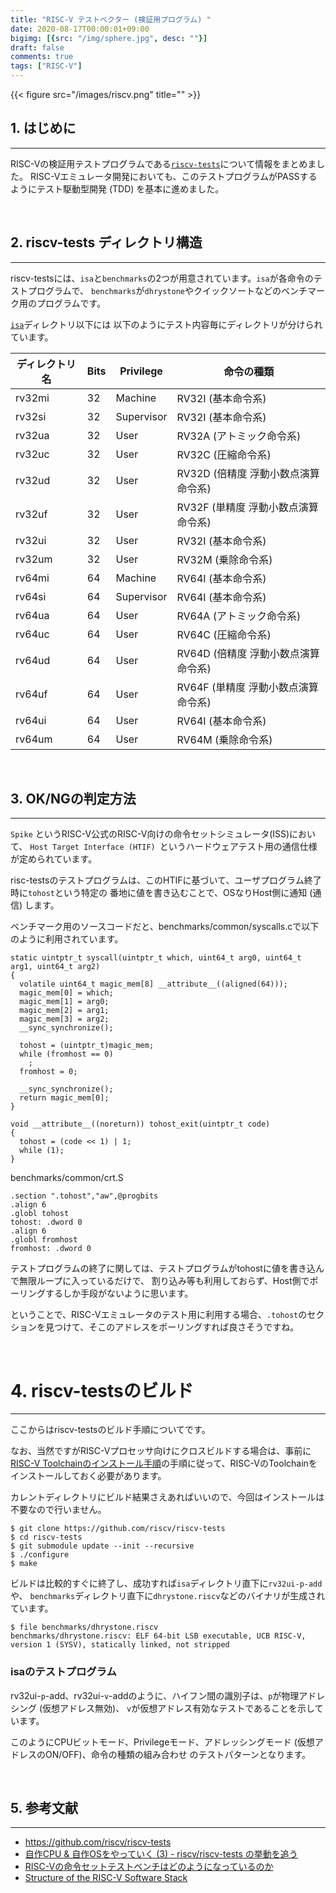 ```yaml
---
title: "RISC-V テストベクター (検証用プログラム) "
date: 2020-08-17T00:00:01+09:00
bigimg: [{src: "/img/sphere.jpg", desc: ""}]
draft: false
comments: true
tags: ["RISC-V"]
---
```


{{< figure src="/images/riscv.png" title="" >}}

## 1. はじめに
------

RISC-Vの検証用テストプログラムである[`riscv-tests`](https://github.com/riscv/riscv-tests)について情報をまとめました。
RISC-Vエミュレータ開発においても、このテストプログラムがPASSするようにテスト駆動型開発 (TDD) を基本に進めました。

<!--more-->

<br>

## 2. riscv-tests ディレクトリ構造
---------

riscv-testsには、`isa`と`benchmarks`の2つが用意されています。`isa`が各命令のテストプログラムで、
`benchmarks`が`dhrystone`やクイックソートなどのベンチマーク用のプログラムです。

[`isa`](https://github.com/riscv/riscv-tests/tree/master/isa)ディレクトリ以下には
以下のようにテスト内容毎にディレクトリが分けられています。

  ディレクトリ名   | Bits | Privilege | 命令の種類
-------|--------|----------|---------
  rv32mi | 32 | Machine | RV32I (基本命令系)
  rv32si | 32 | Supervisor | RV32I (基本命令系)
  rv32ua | 32 | User | RV32A (アトミック命令系)
  rv32uc | 32 | User | RV32C (圧縮命令系)
  rv32ud | 32 | User | RV32D (倍精度 浮動小数点演算命令系)
  rv32uf | 32 | User | RV32F (単精度 浮動小数点演算命令系)
  rv32ui | 32 | User | RV32I (基本命令系)
  rv32um | 32 | User | RV32M (乗除命令系)
  rv64mi | 64 | Machine | RV64I (基本命令系)
  rv64si | 64 | Supervisor | RV64I (基本命令系)
  rv64ua | 64 | User | RV64A (アトミック命令系)
  rv64uc | 64 | User | RV64C (圧縮命令系)
  rv64ud | 64 | User | RV64D (倍精度 浮動小数点演算命令系)
  rv64uf | 64 | User | RV64F (単精度 浮動小数点演算命令系)
  rv64ui | 64 | User | RV64I (基本命令系)
  rv64um | 64 | User | RV64M (乗除命令系)

<br>

## 3. OK/NGの判定方法
---------

`Spike` というRISC-V公式のRISC-V向けの命令セットシミュレータ(ISS)において、
 `Host Target Interface (HTIF) `というハードウェアテスト用の通信仕様が定められています。

risc-testsのテストプログラムは、このHTIFに基づいて、ユーザプログラム終了時に`tohost`という特定の
番地に値を書き込むことで、OSなりHost側に通知 (通信) します。

ベンチマーク用のソースコードだと、benchmarks/common/syscalls.cで以下のように利用されています。

```
static uintptr_t syscall(uintptr_t which, uint64_t arg0, uint64_t arg1, uint64_t arg2)
{
  volatile uint64_t magic_mem[8] __attribute__((aligned(64)));
  magic_mem[0] = which;
  magic_mem[1] = arg0;
  magic_mem[2] = arg1;
  magic_mem[3] = arg2;
  __sync_synchronize();

  tohost = (uintptr_t)magic_mem;
  while (fromhost == 0)
    ;
  fromhost = 0;

  __sync_synchronize();
  return magic_mem[0];
}
```

```
void __attribute__((noreturn)) tohost_exit(uintptr_t code)
{
  tohost = (code << 1) | 1;
  while (1);
}
```

benchmarks/common/crt.S

```
.section ".tohost","aw",@progbits
.align 6
.globl tohost
tohost: .dword 0
.align 6
.globl fromhost
fromhost: .dword 0
```

テストプログラムの終了に関しては、テストプログラムがtohostに値を書き込んで無限ループに入っているだけで、
割り込み等も利用しておらず、Host側でポーリングするしか手段がないように思います。

ということで、RISC-Vエミュレータのテスト用に利用する場合、`.tohost`のセクションを見つけて、そこのアドレスをポーリングすれば良さそうですね。

<br>

# 4. riscv-testsのビルド
---------

ここからはriscv-testsのビルド手順についてです。

なお、当然ですがRISC-Vプロセッサ向けにクロスビルドする場合は、事前に[RISC-V Toolchainのインストール手順](https://kurun-pan.github.io/post/2020-08-16-riscv-toolchain/)の手順に従って、RISC-VのToolchainをインストールしておく必要があります。

カレントディレクトリにビルド結果さえあればいいので、今回はインストールは不要なので行いません。

```
$ git clone https://github.com/riscv/riscv-tests
$ cd riscv-tests
$ git submodule update --init --recursive
$ ./configure
$ make
```

ビルドは比較的すぐに終了し、成功すれば`isa`ディレクトリ直下に`rv32ui-p-add`や、
`benchmarks`ディレクトリ直下に`dhrystone.riscv`などのバイナリが生成されています。

```
$ file benchmarks/dhrystone.riscv
benchmarks/dhrystone.riscv: ELF 64-bit LSB executable, UCB RISC-V, 
version 1 (SYSV), statically linked, not stripped
```

### isaのテストプログラム

rv32ui-`p`-add、rv32ui-`v`-addのように、ハイフン間の識別子は、`p`が物理アドレシング (仮想アドレス無効)、
`v`が仮想アドレス有効なテストであることを示しています。

このようにCPUビットモード、Privilegeモード、アドレッシングモード (仮想アドレスのON/OFF)、命令の種類の組み合わせ
のテストパターンとなります。

<br>

## 5. 参考文献

------

 - https://github.com/riscv/riscv-tests
 - [自作CPU & 自作OSをやっていく (3) - riscv/riscv-tests の挙動を追う](https://laysakura.github.io/2020/02/09/handcraft-cpu-os-3/)
 - [RISC-Vの命令セットテストベンチはどのようになっているのか](https://msyksphinz.hatenablog.com/entry/2015/05/20/020000)
 - [Structure of the RISC-V Software Stack](https://riscv.org/wp-content/uploads/2015/01/riscv-software-stack-bootcamp-jan2015.pdf)
